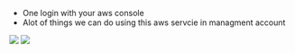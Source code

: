 

- One login with your aws console
- Alot of things we can do using this aws servcie in managment account


<img src="img/21.1.png " />

<img src="img/21.2.png " />
